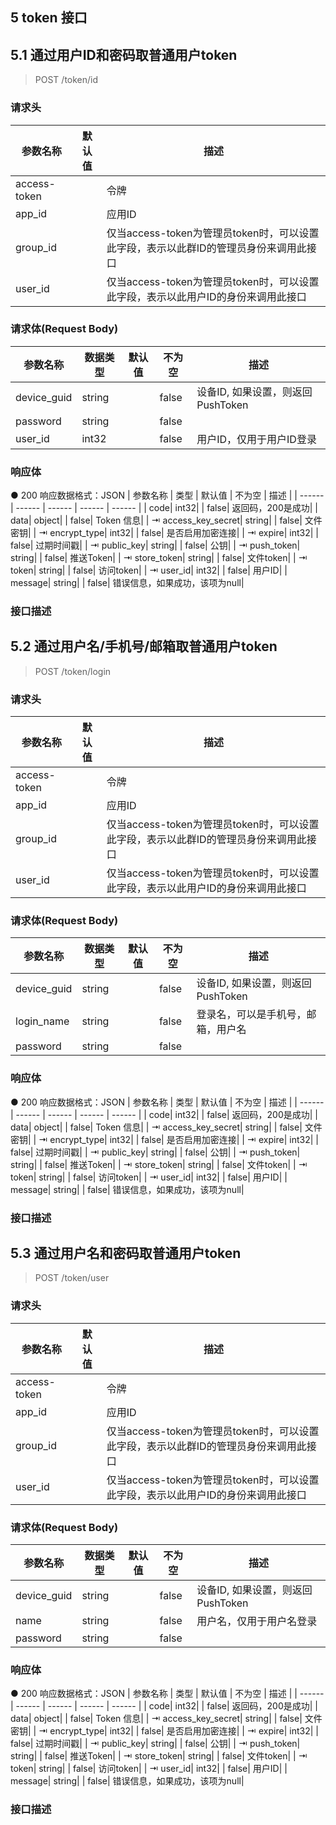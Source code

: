 
## 5    token 接口

## 5.1  通过用户ID和密码取普通用户token

> POST  /token/id

### 请求头
|  参数名称 |  默认值 |  描述 | 
|  ------ |  ------ |  ------ | 
| access-token| | 令牌| 
| app_id| | 应用ID| 
| group_id| | 仅当access-token为管理员token时，可以设置此字段，表示以此群ID的管理员身份来调用此接口| 
| user_id| | 仅当access-token为管理员token时，可以设置此字段，表示以此用户ID的身份来调用此接口| 

### 请求体(Request Body)
|  参数名称 |  数据类型 |  默认值 |  不为空 |  描述 | 
|  ------ |  ------ |  ------ |  ------ |  ------ | 
|  device_guid| string| | false| 设备ID, 如果设置，则返回PushToken| 
|  password| string| | false| | 
|  user_id| int32| | false| 用户ID，仅用于用户ID登录| 

### 响应体
● 200 响应数据格式：JSON
|  参数名称 |  类型 |  默认值 |  不为空 |  描述 | 
|  ------ |  ------ |  ------ |  ------ |  ------ | 
|  code| int32| | false| 返回码，200是成功| 
|  data| object| | false| Token 信息| 
| ⇥ access_key_secret| string| | false| 文件密钥| 
| ⇥ encrypt_type| int32| | false| 是否启用加密连接| 
| ⇥ expire| int32| | false| 过期时间戳| 
| ⇥ public_key| string| | false| 公钥| 
| ⇥ push_token| string| | false| 推送Token| 
| ⇥ store_token| string| | false| 文件token| 
| ⇥ token| string| | false| 访问token| 
| ⇥ user_id| int32| | false| 用户ID| 
|  message| string| | false| 错误信息，如果成功，该项为null| 


### 接口描述
> 




## 5.2  通过用户名/手机号/邮箱取普通用户token

> POST  /token/login

### 请求头
|  参数名称 |  默认值 |  描述 | 
|  ------ |  ------ |  ------ | 
| access-token| | 令牌| 
| app_id| | 应用ID| 
| group_id| | 仅当access-token为管理员token时，可以设置此字段，表示以此群ID的管理员身份来调用此接口| 
| user_id| | 仅当access-token为管理员token时，可以设置此字段，表示以此用户ID的身份来调用此接口| 

### 请求体(Request Body)
|  参数名称 |  数据类型 |  默认值 |  不为空 |  描述 | 
|  ------ |  ------ |  ------ |  ------ |  ------ | 
|  device_guid| string| | false| 设备ID, 如果设置，则返回PushToken| 
|  login_name| string| | false| 登录名，可以是手机号，邮箱，用户名| 
|  password| string| | false| | 

### 响应体
● 200 响应数据格式：JSON
|  参数名称 |  类型 |  默认值 |  不为空 |  描述 | 
|  ------ |  ------ |  ------ |  ------ |  ------ | 
|  code| int32| | false| 返回码，200是成功| 
|  data| object| | false| Token 信息| 
| ⇥ access_key_secret| string| | false| 文件密钥| 
| ⇥ encrypt_type| int32| | false| 是否启用加密连接| 
| ⇥ expire| int32| | false| 过期时间戳| 
| ⇥ public_key| string| | false| 公钥| 
| ⇥ push_token| string| | false| 推送Token| 
| ⇥ store_token| string| | false| 文件token| 
| ⇥ token| string| | false| 访问token| 
| ⇥ user_id| int32| | false| 用户ID| 
|  message| string| | false| 错误信息，如果成功，该项为null| 


### 接口描述
> 




## 5.3  通过用户名和密码取普通用户token

> POST  /token/user

### 请求头
|  参数名称 |  默认值 |  描述 | 
|  ------ |  ------ |  ------ | 
| access-token| | 令牌| 
| app_id| | 应用ID| 
| group_id| | 仅当access-token为管理员token时，可以设置此字段，表示以此群ID的管理员身份来调用此接口| 
| user_id| | 仅当access-token为管理员token时，可以设置此字段，表示以此用户ID的身份来调用此接口| 

### 请求体(Request Body)
|  参数名称 |  数据类型 |  默认值 |  不为空 |  描述 | 
|  ------ |  ------ |  ------ |  ------ |  ------ | 
|  device_guid| string| | false| 设备ID, 如果设置，则返回PushToken| 
|  name| string| | false| 用户名，仅用于用户名登录| 
|  password| string| | false| | 

### 响应体
● 200 响应数据格式：JSON
|  参数名称 |  类型 |  默认值 |  不为空 |  描述 | 
|  ------ |  ------ |  ------ |  ------ |  ------ | 
|  code| int32| | false| 返回码，200是成功| 
|  data| object| | false| Token 信息| 
| ⇥ access_key_secret| string| | false| 文件密钥| 
| ⇥ encrypt_type| int32| | false| 是否启用加密连接| 
| ⇥ expire| int32| | false| 过期时间戳| 
| ⇥ public_key| string| | false| 公钥| 
| ⇥ push_token| string| | false| 推送Token| 
| ⇥ store_token| string| | false| 文件token| 
| ⇥ token| string| | false| 访问token| 
| ⇥ user_id| int32| | false| 用户ID| 
|  message| string| | false| 错误信息，如果成功，该项为null| 


### 接口描述
> 



